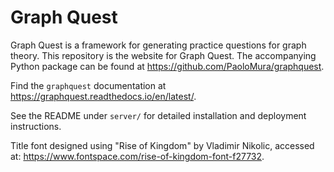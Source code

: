 # Graph Quest

Graph Quest is a framework for generating practice questions for graph theory.
This repository is the website for Graph Quest.
The accompanying Python package can be found at https://github.com/PaoloMura/graphquest.

Find the `graphquest` documentation at https://graphquest.readthedocs.io/en/latest/.

See the README under `server/` for detailed installation and deployment instructions.

Title font designed using "Rise of Kingdom" by Vladimir Nikolic, 
accessed at: https://www.fontspace.com/rise-of-kingdom-font-f27732.

